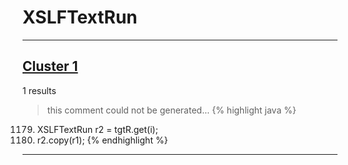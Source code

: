 # XSLFTextRun

***

## [Cluster 1](./1)
1 results
> this comment could not be generated...
{% highlight java %}
1179. XSLFTextRun r2 = tgtR.get(i);
1180. r2.copy(r1);
{% endhighlight %}

***


